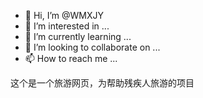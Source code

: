 - 👋 Hi, I’m @WMXJY
- 👀 I’m interested in ...
- 🌱 I’m currently learning ...
- 💞️ I’m looking to collaborate on ...
- 📫 How to reach me ...

这个是一个旅游网页，为帮助残疾人旅游的项目
